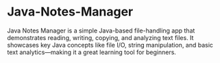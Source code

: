 # Java-Notes-Manager
Java Notes Manager is a simple Java-based file-handling app that demonstrates reading, writing, copying, and analyzing text files. It showcases key Java concepts like file I/O, string manipulation, and basic text analytics—making it a great learning tool for beginners.
